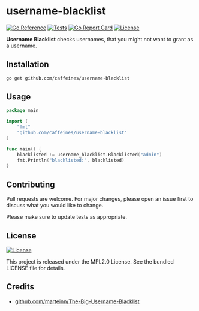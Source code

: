 # username-blacklist 
[![Go Reference](https://pkg.go.dev/badge/github.com/caffeines/username-blacklist.svg)](https://pkg.go.dev/github.com/caffeines/username-blacklist)
[![Tests](https://github.com/caffeines/username-blacklist/actions/workflows/go.yml/badge.svg)](https://github.com/caffeines/username-blacklist/actions/workflows/go.yml)
[![Go Report Card](https://goreportcard.com/badge/github.com/caffeines/username-blacklist)](https://goreportcard.com/report/github.com/caffeines/username-blacklist)
[![License](https://img.shields.io/badge/license-MPL2.0-blue.svg)](https://raw.githubusercontent.com/caffeines/username-blacklist/master/LICENSE)

**Username Blacklist** checks usernames, that you might not want to grant as a username.

## Installation
```sh
go get github.com/caffeines/username-blacklist
```

## Usage

```go
package main

import (
	"fmt"
	"github.com/caffeines/username-blacklist"
)

func main() {
	blacklisted := username_blacklist.Blacklisted("admin")
	fmt.Println("blacklisted:", blacklisted)
}
```

## Contributing
Pull requests are welcome. For major changes, please open an issue first to discuss what you would like to change.

Please make sure to update tests as appropriate.

## License
[![License](https://img.shields.io/badge/license-MPL2.0-blue.svg)](https://raw.githubusercontent.com/caffeines/username-blacklist/master/LICENSE)

This project is released under the MPL2.0 License. See the bundled LICENSE file for details.

## Credits
- [github.com/marteinn/The-Big-Username-Blacklist](https://github.com/marteinn/The-Big-Username-Blacklist)




